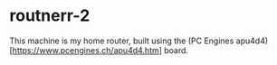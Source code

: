 # routnerr-2

This machine is my home router, built using the (PC Engines apu4d4)[https://www.pcengines.ch/apu4d4.htm]
board.
